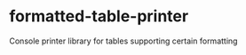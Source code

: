 formatted-table-printer
=======================

Console printer library for tables supporting certain formatting
